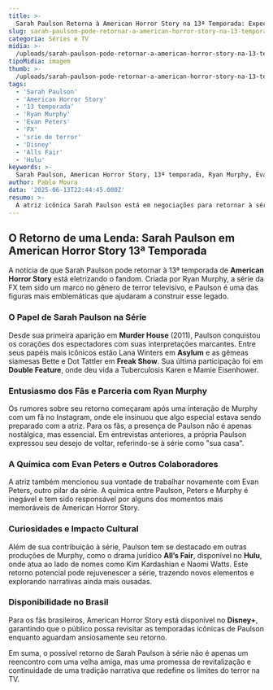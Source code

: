 ```yaml
---
title: >-
  Sarah Paulson Retorna à American Horror Story na 13ª Temporada: Expectativas e Impacto
slug: sarah-paulson-pode-retornar-a-american-horror-story-na-13-temporada
categoria: Séries e TV
midia: >-
  /uploads/sarah-paulson-pode-retornar-a-american-horror-story-na-13-temporada-thumb.webp
tipoMidia: imagem
thumb: >-
  /uploads/sarah-paulson-pode-retornar-a-american-horror-story-na-13-temporada-thumb.webp
tags:
  - 'Sarah Paulson'
  - 'American Horror Story'
  - '13 temporada'
  - 'Ryan Murphy'
  - 'Evan Peters'
  - 'FX'
  - 'srie de terror'
  - 'Disney'
  - 'Alls Fair'
  - 'Hulu'
keywords: >-
  Sarah Paulson, American Horror Story, 13ª temporada, Ryan Murphy, Evan Peters, FX, série de terror, Disney+, All’s Fair, Hulu
author: Pablo Moura
data: '2025-06-13T22:44:45.000Z'
resumo: >-
  A atriz icônica Sarah Paulson está em negociações para retornar à série antológica de terror, American Horror Story, na 13ª temporada. Este retorno promete reacender a paixão dos fãs pela franquia, após a ausência de Paulson nos últimos anos.
---
```


## O Retorno de uma Lenda: Sarah Paulson em American Horror Story 13ª Temporada

A notícia de que Sarah Paulson pode retornar à 13ª temporada de **American Horror Story** está eletrizando o fandom. Criada por Ryan Murphy, a série da FX tem sido um marco no gênero de terror televisivo, e Paulson é uma das figuras mais emblemáticas que ajudaram a construir esse legado.

### O Papel de Sarah Paulson na Série

Desde sua primeira aparição em **Murder House** (2011), Paulson conquistou os corações dos espectadores com suas interpretações marcantes. Entre seus papéis mais icônicos estão Lana Winters em **Asylum** e as gêmeas siamesas Bette e Dot Tattler em **Freak Show**. Sua última participação foi em **Double Feature**, onde deu vida a Tuberculosis Karen e Mamie Eisenhower.

### Entusiasmo dos Fãs e Parceria com Ryan Murphy

Os rumores sobre seu retorno começaram após uma interação de Murphy com um fã no Instagram, onde ele insinuou que algo especial estava sendo preparado com a atriz. Para os fãs, a presença de Paulson não é apenas nostálgica, mas essencial. Em entrevistas anteriores, a própria Paulson expressou seu desejo de voltar, referindo-se à série como "sua casa".

### A Química com Evan Peters e Outros Colaboradores

A atriz também mencionou sua vontade de trabalhar novamente com Evan Peters, outro pilar da série. A química entre Paulson, Peters e Murphy é inegável e tem sido responsável por alguns dos momentos mais memoráveis de American Horror Story.

### Curiosidades e Impacto Cultural

Além de sua contribuição à série, Paulson tem se destacado em outras produções de Murphy, como o drama jurídico **All’s Fair**, disponível no **Hulu**, onde atua ao lado de nomes como Kim Kardashian e Naomi Watts. Este retorno potencial pode rejuvenescer a série, trazendo novos elementos e explorando narrativas ainda mais ousadas.

### Disponibilidade no Brasil

Para os fãs brasileiros, American Horror Story está disponível no **Disney+**, garantindo que o público possa revisitar as temporadas icônicas de Paulson enquanto aguardam ansiosamente seu retorno.

Em suma, o possível retorno de Sarah Paulson à série não é apenas um reencontro com uma velha amiga, mas uma promessa de revitalização e continuidade de uma tradição narrativa que redefine os limites do terror na TV.